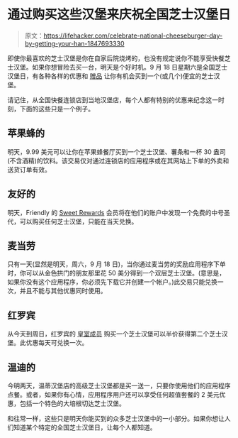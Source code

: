 # 通过购买这些汉堡来庆祝全国芝士汉堡日

> 原文：<https://lifehacker.com/celebrate-national-cheeseburger-day-by-getting-your-han-1847693330>

即使你最喜欢的芝士汉堡是你在自家后院烧烤的，也没有规定说你不能享受快餐芝士汉堡。如果你想冒险去买一台，明天是个好时机。9 月 18 日星期六是全国芝士汉堡日，有各种各样的优惠和 [赠品](https://www.mashed.com/607413/national-cheeseburger-day-2021-where-to-get-the-best-food-freebies-and-deals/) 让你有机会买到一个(或几个)便宜的芝士汉堡。



请记住，从全国快餐连锁店到当地汉堡店，每个人都有特别的优惠来纪念这一时刻，下面的这些只是一个例子。

## 苹果蜂的

明天，9.99 美元可以让你在苹果蜂餐厅买到一个芝士汉堡、薯条和一杯 30 盎司(不含酒精)的饮料。该交易仅对通过连锁店的应用程序或在其网站上下单的外卖和送货订单有效。

## 友好的

明天，Friendly 的 [Sweet Rewards](https://www.friendlysrestaurants.com/login/?login=register) 会员将在他们的账户中发现一个免费的中号圣代，可以购买任何芝士汉堡，只能在当天兑换。

## 麦当劳

只有一天(显然是明天，周六，9 月 18 日)，当你通过麦当劳的奖励应用程序下单时，你可以从金色拱门的朋友那里花 50 美分得到一个双层芝士汉堡。(意思是，如果你没有这个应用程序，你必须先下载它并创建一个帐户。)此交易只能兑换一次，并且不能与其他优惠同时使用。

## 红罗宾

从今天到周日，红罗宾的 [皇室成员](https://www.redrobin.com/royalty/) 购买一个芝士汉堡可以半价获得第二个芝士汉堡。此优惠每天可兑换一次。

## 温迪的

今明两天，温蒂汉堡店的高级芝士汉堡都是买一送一，只要你使用他们的应用程序点餐。或者，如果你有心情，应用程序用户还可以享受任何超值套餐的 2 美元优惠，包括一个特色的大培根切达芝士汉堡。

和往常一样，这些只是明天你能买到的众多芝士汉堡中的一小部分。如果你想让人们知道某个特定的全国芝士汉堡日，让每个人都知道。